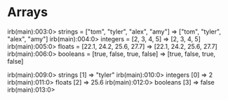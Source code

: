 # Arrays

irb(main):003:0> strings = ["tom", "tyler", "alex", "amy"]
=> ["tom", "tyler", "alex", "amy"]
irb(main):004:0> integers = [2, 3, 4, 5]
=> [2, 3, 4, 5]
irb(main):005:0> floats = [22.1, 24.2, 25.6, 27.7]
=> [22.1, 24.2, 25.6, 27.7]
irb(main):006:0> booleans = [true, false, true, false]
=> [true, false, true, false]

irb(main):009:0> strings [1]
=> "tyler"
irb(main):010:0> integers [0]
=> 2
irb(main):011:0> floats [2]
=> 25.6
irb(main):012:0> booleans [3]
=> false
irb(main):013:0> 

